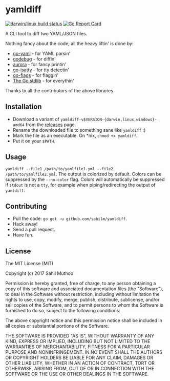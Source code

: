 # yamldiff
[![darwin/linux build status](https://travis-ci.org/sahilm/yamldiff.svg?branch=master)](https://travis-ci.org/sahilm/yamldiff)
[![Go Report Card](https://goreportcard.com/badge/github.com/sahilm/yamldiff?cache=bust)](https://goreportcard.com/report/github.com/sahilm/yamldiff)

A CLI tool to diff two YAML/JSON files.

Nothing fancy about the code, all the heavy liftin' is done by:

* [go-yaml](https://github.com/go-yaml/yaml/) - for YAML parsin'
* [godebug](https://github.com/kylelemons/godebug/) - for diffin'
* [aurora](https://github.com/logrusorgru/aurora) - for fancy printin'
* [go-isatty](https://github.com/mattn/go-isatty) - for tty detectin'
* [go-flags](https://github.com/jessevdk/go-flags) - for flaggin'
* [The Go stdlib](https://golang.org/pkg/) - for everythin'

Thanks to all the contributors of the above libraries.

## Installation

* Download a variant of `yamldiff-v$VERSION-{darwin,linux,windows}-amd64` from the [releases](https://github.com/sahilm/yamldiff/releases) page.
* Rename the downloaded file to something sane like `yamldiff` :)
* Mark the file as an executable. On *nix, `chmod +x yamldiff`.
* Put it on your `$PATH`.

## Usage

`yamldiff --file1 /path/to/yamlfile1.yml --file2 /path/to/yamlfile2.yml`. The output is colorized by default. Colors
can be suppressed by the `--no-color` flag. Colors will automatically be suppressed if `stdout` is not a `tty`, for example
when piping/redirecting the output of `yamldiff`.

## Contributing

* Pull the code: `go get -u github.com/sahilm/yamldiff`.
* Hack away!
* Send a pull request.
* Have fun.

## License

The MIT License (MIT)

Copyright (c) 2017 Sahil Muthoo

Permission is hereby granted, free of charge, to any person obtaining a copy
of this software and associated documentation files (the "Software"), to deal
in the Software without restriction, including without limitation the rights
to use, copy, modify, merge, publish, distribute, sublicense, and/or sell
copies of the Software, and to permit persons to whom the Software is
furnished to do so, subject to the following conditions:

The above copyright notice and this permission notice shall be included in all
copies or substantial portions of the Software.

THE SOFTWARE IS PROVIDED "AS IS", WITHOUT WARRANTY OF ANY KIND, EXPRESS OR
IMPLIED, INCLUDING BUT NOT LIMITED TO THE WARRANTIES OF MERCHANTABILITY,
FITNESS FOR A PARTICULAR PURPOSE AND NONINFRINGEMENT. IN NO EVENT SHALL THE
AUTHORS OR COPYRIGHT HOLDERS BE LIABLE FOR ANY CLAIM, DAMAGES OR OTHER
LIABILITY, WHETHER IN AN ACTION OF CONTRACT, TORT OR OTHERWISE, ARISING FROM,
OUT OF OR IN CONNECTION WITH THE SOFTWARE OR THE USE OR OTHER DEALINGS IN THE
SOFTWARE.
